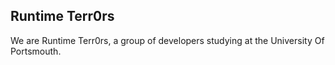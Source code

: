 ## Runtime Terr0rs

We are Runtime Terr0rs, a group of developers studying at the University Of Portsmouth.
